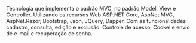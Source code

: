 Tecnologia que implementa o padrão MVC, no padrão Model, View e Controller. Utilizando os recursos Web ASP.NET Core, AspNet.MVC, AspNet.Razor, Bootstrap, Json, JQuery, Dapper. Com as funcionalidades cadastro, consulta, edição e exclusão. Controle de acesso, Cookei e envio de e-mail e recuperação de senha.